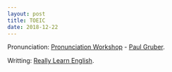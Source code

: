 ```yaml
---
layout: post
title: TOEIC
date: 2018-12-22
---
```

Pronunciation: [Pronunciation Workshop](https://www.pronunciationworkshop.com/) - [Paul Gruber](https://www.pronunciationworkshop.com/pages/about-us).

Writting: [Really Learn English](https://www.really-learn-english.com/learn-to-write-in-english.html).
